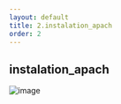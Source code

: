 ```yaml
---
layout: default
title: 2.instalation_apach
order: 2
---
```

<!--  -->

## instalation_apach 

![image]({{site.baseurl}}/images/instalation_apach/introduction.png)
